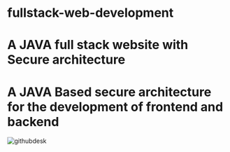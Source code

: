 # fullstack-web-development

# A JAVA full stack website with Secure architecture

# A JAVA Based secure architecture for the development of frontend and backend 

![githubdesk](https://github.com/Smyth-Raj/fullstack-web-development/assets/156181495/094360a1-42f3-4d03-a045-cdfa3a0b4974)





